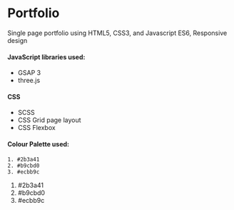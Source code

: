 # **Portfolio**

Single page portfolio using HTML5, CSS3, and Javascript ES6,
Responsive design

#### JavaScript libraries used:
* GSAP 3
* three.js

#### CSS 
* SCSS
* CSS Grid page layout
* CSS Flexbox

#### Colour Palette used:
```
1. #2b3a41
2. #b9cbd0
3. #ecbb9c
```

1. #2b3a41
2. #b9cbd0
3. #ecbb9c
